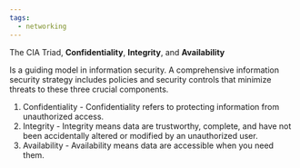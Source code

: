 ```yaml
---
tags:
  - networking
---
```

The CIA Triad, 
**Confidentiality**, **Integrity**, and **Availability**

Is a guiding model in information security. A comprehensive information security strategy includes policies and security controls that minimize threats to these three crucial components.

1. Confidentiality - Confidentiality refers to protecting information from unauthorized access.
2. Integrity - Integrity means data are trustworthy, complete, and have not been accidentally altered or modified by an unauthorized user.
3. Availability - Availability means data are accessible when you need them.